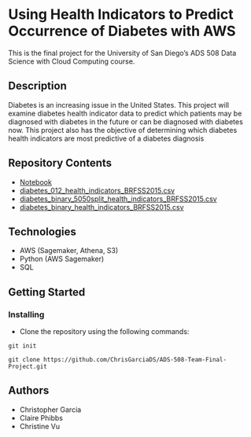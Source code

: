 # Using Health Indicators to Predict Occurrence of Diabetes with AWS
This is the final project for the University of San Diego’s ADS 508 Data Science with Cloud Computing course.

## Description
Diabetes is an increasing issue in the United States. This project will examine diabetes health indicator data to predict which patients may be diagnosed with diabetes in the future or can be diagnosed with diabetes now. This project also has the objective of determining which diabetes health indicators are most predictive of a diabetes diagnosis

## Repository Contents
* [Notebook](https://github.com/ChrisGarciaDS/ADS-508-Team-Final-Project/blob/main/analysisNotebook.ipynb)
* [diabetes_012_health_indicators_BRFSS2015.csv](https://github.com/ChrisGarciaDS/ADS-508-Team-Final-Project/blob/main/data/diabetes_012_health_indicators_BRFSS2015.csv)
* [diabetes_binary_5050split_health_indicators_BRFSS2015.csv](https://github.com/ChrisGarciaDS/ADS-508-Team-Final-Project/blob/main/data/diabetes_binary_5050split_health_indicators_BRFSS2015.csv)
* [diabetes_binary_health_indicators_BRFSS2015.csv](https://github.com/ChrisGarciaDS/ADS-508-Team-Final-Project/blob/main/data/diabetes_binary_health_indicators_BRFSS2015.csv)

## Technologies
* AWS (Sagemaker, Athena, S3)
* Python (AWS Sagemaker)
* SQL

## Getting Started
### Installing
* Clone the repository using the following commands:
```
git init
```
```
git clone https://github.com/ChrisGarciaDS/ADS-508-Team-Final-Project.git
```

## Authors
* Christopher Garcia
* Claire Phibbs
* Christine Vu
